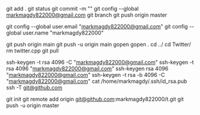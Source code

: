git add .
git status
git commit -m ""
git config --global markmagdy822000@gmail.com
git branch
git push origin master

git config --global user.email "markmagdy822000@gmail.com"
git config --global user.name "markmagdy822000"

git push origin main
git push -u origin main
gopen
gopen .
cd ../
cd Twitter/
rm twitter.cpp
git pull

ssh-keygen -t rsa 4096 -C "markmagdy822000@gmail.com"
ssh-keygen -t rsa 4096 "markmagdy822000@gmail.com"
ssh-keygen rsa 4096 "markmagdy822000@gmail.com"
ssh-keygen -t rsa -b 4096 -C "markmagdy822000@gmail.com"
cat /home/markmagdy/.ssh/id_rsa.pub
ssh -T git@github.com

git init
git remote add origin git@github.com:markmagdy822000/t.git
git push -u origin master
